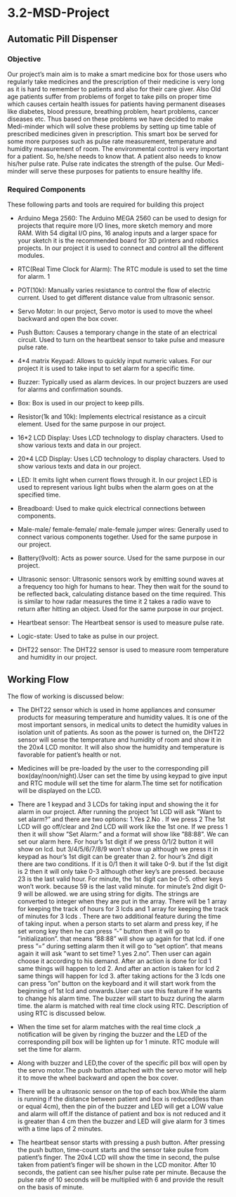 # 3.2-MSD-Project

## Automatic Pill Dispenser 

### Objective
Our project’s main aim is to make a smart medicine box for those users
who regularly take medicines and the prescription of their medicine is very
long as it is hard to remember to patients and also for their care giver.
Also Old age patients suffer from problems of forget to take pills on proper
time which causes certain health issues for patients having permanent diseases like diabetes, blood pressure, breathing problem, heart problems,
cancer diseases etc. Thus based on these problems we have decided to
make Medi-minder which will solve these problems by setting up time
table of prescribed medicines given in prescription. This smart box be
served for some more purposes such as pulse rate measurement, temperature and humidity measurement of room. The environmental control is
very important for a patient. So, he/she needs to know that. A patient
also needs to know his/her pulse rate. Pulse rate indicates the strength
of the pulse. Our Medi-minder will serve these purposes for patients to
ensure healthy life.

### Required Components
These following parts and tools are required for building this project
- Arduino Mega 2560: The Arduino MEGA 2560 can be used to design for projects that require more I/O lines, more sketch memory and more RAM. With 54 digital I/O pins, 16 analog inputs and
a larger space for your sketch it is the recommended board for 3D
printers and robotics projects. In our project it is used to connect
and control all the different modules.

- RTC(Real Time Clock for Alarm): The RTC module is used
to set the time for alarm.
1
- POT(10k): Manually varies resistance to control the flow of electric
current. Used to get different distance value from ultrasonic sensor.
- Servo Motor: In our project, Servo motor is used to move the
wheel backward and open the box cover.
- Push Button: Causes a temporary change in the state of an electrical circuit. Used to turn on the heartbeat sensor to take pulse and
measure pulse rate.
- 4*4 matrix Keypad: Allows to quickly input numeric values. For
our project it is used to take input to set alarm for a specific time.
- Buzzer: Typically used as alarm devices. In our project buzzers
are used for alarms and confirmation sounds.
- Box: Box is used in our project to keep pills.
- Resistor(1k and 10k): Implements electrical resistance as a circuit
element. Used for the same purpose in our project.
- 16*2 LCD Display: Uses LCD technology to display characters.
Used to show various texts and data in our project.
- 20*4 LCD Display: Uses LCD technology to display characters.
Used to show various texts and data in our project.
- LED: It emits light when current flows through it. In our project
LED is used to represent various light bulbs when the alarm goes on
at the specified time.
- Breadboard: Used to make quick electrical connections between
components.
- Male-male/ female-female/ male-female jumper wires: Generally used to connect various components together. Used for the
same purpose in our project.
- Battery(9volt): Acts as power source. Used for the same purpose
in our project.
- Ultrasonic sensor: Ultrasonic sensors work by emitting sound
waves at a frequency too high for humans to hear. They then wait
for the sound to be reflected back, calculating distance based on the
time required. This is similar to how radar measures the time it
2
takes a radio wave to return after hitting an object. Used for the
same purpose in our project.
- Heartbeat sensor: The Heartbeat sensor is used to measure pulse
rate.
- Logic-state: Used to take as pulse in our project.
- DHT22 sensor: The DHT22 sensor is used to measure room temperature and humidity in our project.


## Working Flow
The flow of working is discussed below:
- The DHT22 sensor which is used in home appliances and consumer
products for measuring temperature and humidity values. It is one of
the most important sensors, in medical units to detect the humidity
values in isolation unit of patients. As soon as the power is turned
on, the DHT22 sensor will sense the temperature and humidity of
room and show it in the 20x4 LCD monitor. It will also show the
humidity and temperature is favorable for patient’s health or not.
- Medicines will be pre-loaded by the user to the corresponding pill
box(day/noon/night).User can set the time by using keypad to give
input and RTC module will set the time for alarm.The time set for
notification will be displayed on the LCD.

- There are 1 keypad and 3 LCDs for taking input and showing the it
for alarm in our project. After running the project 1st LCD will ask
”Want to set alarm?” and there are two options: 1.Yes 2.No . If we
press 2 The 1st LCD will go off/clear and 2nd LCD will work like the
1st one. If we press 1 then it will show ”Set Alarm:” and a format
will show like ”88:88”. We can set our alarm here. For hour’s 1st
digit if we press 0/1/2 button it will show on lcd. but 3/4/5/6/7/8/9
won’t show up although we press it in keypad as hour’s 1st digit can
be greater than 2. for hour’s 2nd digit there are two conditions. If
it is 0/1 then it will take 0-9. but if the 1st digit is 2 then it will
only take 0-3 although other key’s are pressed. because 23 is the
last valid hour. For minute, the 1st digit can be 0-5. other keys
won’t work. because 59 is the last valid minute. for minute’s 2nd
digit 0-9 will be allowed. we are using string for digits. The strings
are converted to integer when they are put in the array. There will
be 1 array for keeping the track of hours for 3 lcds and 1 array for
keeping the track of minutes for 3 lcds . There are two additional
feature during the time of taking input. when a person starts to set
alarm and press key, if he set wrong key then he can press ”-” button
then it will go to ”initialization”. that means ”88:88” will show up
again for that lcd. if one press ”=” during setting alarm then it will
go to ”set option”. that means again it will ask ”want to set time?
1.yes 2.no”. Then user can again choose it according to his demand.
After an action is done for lcd 1 same things will happen to lcd 2.
And after an action is taken for lcd 2 same things will happen for
lcd 3. after taking actions for the 3 lcds one can press ”on” button
on the keyboard and it will start work from the beginning of 1st
lcd and onwards.User can use this feature if he wants to change his
alarm time. The buzzer will start to buzz during the alarm time.
the alarm is matched with real time clock using RTC. Description of
using RTC is discussed below.
- When the time set for alarm matches with the real time clock ,a
notification will be given by ringing the buzzer and the LED of the
corresponding pill box will be lighten up for 1 minute. RTC module
will set the time for alarm.
- Along with buzzer and LED,the cover of the specific pill box will
open by the servo motor.The push button attached with the servo
motor will help it to move the wheel backward and open the box
cover.

- There will be a ultrasonic sensor on the top of each box.While the
alarm is running if the distance between patient and box is reduced(less than or equal 4cm), then the pin of the buzzer and LED
will get a LOW value and alarm will off.If the distance of patient
and box is not reduced and it is greater than 4 cm then the buzzer
and LED will give alarm for 3 times with a time laps of 2 minutes.
- The heartbeat sensor starts with pressing a push button. After pressing the push button, time-count starts and the sensor take pulse from
patient’s finger. The 20x4 LCD will show the time in second, the
pulse taken from patient’s finger will be shown in the LCD monitor.
After 10 seconds, the patient can see his/her pulse rate per minute.
Because the pulse rate of 10 seconds will be multiplied with 6 and
provide the result on the basis of minute.

